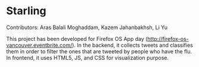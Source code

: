 Starling
========
Contributors: Aras Balali Moghaddam, Kazem Jahanbakhsh, Li Yu

This project has been developed for Firefox OS App day (http://firefox-os-vancouver.eventbrite.com/). In the backend, it collects tweets and classifies them in order to filter the ones that are tweeted by people who have the flu. In frontend, it uses HTML5, JS, and CSS for visualization purpose. 
